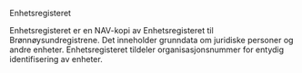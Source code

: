 Enhetsregisteret

Enhetsregisteret er en NAV-kopi av Enhetsregisteret til Brønnøysundregistrene.
Det inneholder grunndata om juridiske personer og andre enheter. 
Enhetsregisteret tildeler organisasjonsnummer for entydig identifisering av enheter.

